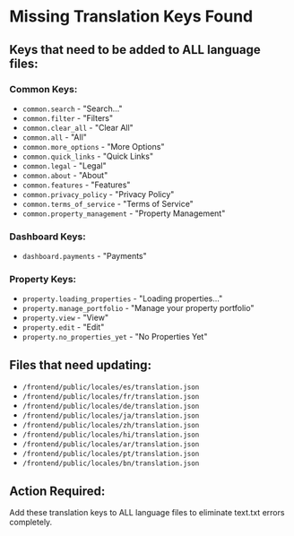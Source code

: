 # Missing Translation Keys Found

## Keys that need to be added to ALL language files:

### Common Keys:
- `common.search` - "Search..."
- `common.filter` - "Filters"
- `common.clear_all` - "Clear All"
- `common.all` - "All"
- `common.more_options` - "More Options"
- `common.quick_links` - "Quick Links"
- `common.legal` - "Legal"
- `common.about` - "About"
- `common.features` - "Features"
- `common.privacy_policy` - "Privacy Policy"
- `common.terms_of_service` - "Terms of Service"
- `common.property_management` - "Property Management"

### Dashboard Keys:
- `dashboard.payments` - "Payments"

### Property Keys:
- `property.loading_properties` - "Loading properties..."
- `property.manage_portfolio` - "Manage your property portfolio"
- `property.view` - "View"
- `property.edit` - "Edit"
- `property.no_properties_yet` - "No Properties Yet"

## Files that need updating:
- `/frontend/public/locales/es/translation.json`
- `/frontend/public/locales/fr/translation.json`
- `/frontend/public/locales/de/translation.json`
- `/frontend/public/locales/ja/translation.json`
- `/frontend/public/locales/zh/translation.json`
- `/frontend/public/locales/hi/translation.json`
- `/frontend/public/locales/ar/translation.json`
- `/frontend/public/locales/pt/translation.json`
- `/frontend/public/locales/bn/translation.json`

## Action Required:
Add these translation keys to ALL language files to eliminate text.txt errors completely.